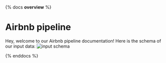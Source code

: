 {% docs __overview__ %}
# Airbnb pipeline

Hey, welcome to our Airbnb pipeline documentation!
Here is the schema of our input data:
![input schema](assets/input_schema.png)

{% enddocs %}